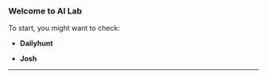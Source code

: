 ### **Welcome to AI Lab**

To start, you might want to check:

- **Dailyhunt**

- **Josh**

------------------------------------------------------------------------
